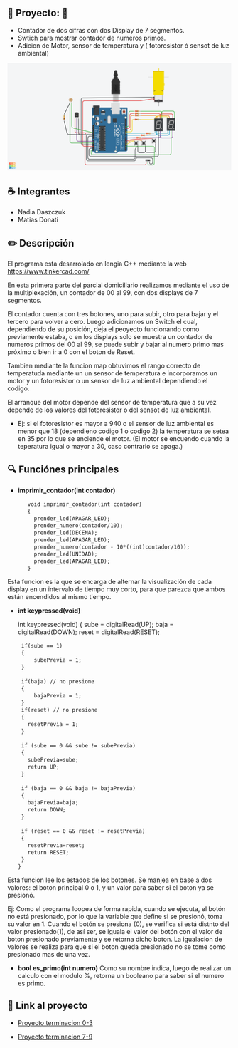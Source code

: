 ## :rocket: Proyecto: :rocket:
 - Contador de dos cifras con dos Display de 7 segmentos.
 - Swtich para mostrar contador de numeros primos.
 - Adicion de Motor, sensor de temperatura y ( fotoresistor ó sensot de luz ambiental)

![Tinkercad](./imgs/img.png)

## :coffee: Integrantes
- Nadia Daszczuk
- Matias Donati

## :pencil2: Descripción
El programa esta desarrolado en lengia C++ mediante la web https://www.tinkercad.com/

En esta primera parte del parcial domiciliario realizamos mediante el uso de la multiplexación, un contador de 00 al 99, con dos displays de 7 segmentos.

El contador cuenta con tres botones, uno para subir, otro para bajar y el tercero para volver a cero.
Luego adicionamos un Switch el cual, dependiendo de su posición, deja el peoyecto funcionando como previamente estaba, o en los displays solo se muestra un contador de numeros primos del 00 al 99, se puede subir y bajar al numero primo mas próximo o bien ir a 0 con el boton de Reset.

Tambien mediante la funcion map obtuvimos el rango correcto de temperatuda mediante un un sensor de temperatura e incorporamos un motor y un fotoresistor o un sensor de luz ambiental dependiendo el codigo.

El arranque del motor depende del sensor de temperatura que a su vez depende de los valores del fotoresistor o del sensot de luz ambiental.

 - Ej: si el fotoresistor es mayor a 940 o el sensor de luz ambiental es menor que 18 (dependieno codigo 1 o codigo 2) la temperatura se setea en 35 por lo que se enciende el motor. (El motor se encuendo cuando la teperatura igual o mayor a 30, caso contrario se apaga.)

## :mag: Funciónes principales
* **imprimir_contador(int contador)**

         void imprimir_contador(int contador)
         {
  	       prender_led(APAGAR_LED);
	       prender_numero(contador/10);
  	       prender_led(DECENA);
  	       prender_led(APAGAR_LED);
  	       prender_numero(contador - 10*((int)contador/10));
  	       prender_led(UNIDAD);
  	       prender_led(APAGAR_LED);
         }

 Esta funcion es la que se encarga de alternar la visualización de cada display en un intervalo de tiempo muy corto,  para que parezca que ambos están encendidos al mismo tiempo.

 * **int keypressed(void)**

      int keypressed(void)
      {
        sube = digitalRead(UP);
        baja = digitalRead(DOWN);
        reset = digitalRead(RESET);

        if(sube == 1)
        {
            subePrevia = 1;
        }
        
        if(baja) // no presione
        {
            bajaPrevia = 1;
        }
        if(reset) // no presione
        {
          resetPrevia = 1;
        }
      
        if (sube == 0 && sube != subePrevia)
        {
          subePrevia=sube;
          return UP;
        }
        
        if (baja == 0 && baja != bajaPrevia)
        {
          bajaPrevia=baja;
          return DOWN;
        }
        
        if (reset == 0 && reset != resetPrevia)
        {
          resetPrevia=reset;
          return RESET;
        }
       }

 Esta funcion lee los estados de los botones. Se manjea en base a dos valores: el boton principal 0 o 1, y un valor para saber si el boton ya se presionó.


Ej: Como el programa loopea de forma rapida, cuando se ejecuta, el botón no está presionado, por lo que la variable que define si se presionó, toma su valor en 1. Cuando el botón se presiona (0), se verifica si está distnto del valor presionado(1), de así ser, se iguala el valor del botón con el valor de boton presionado previamente y se retorna dicho boton.
 La igualacion de valores se realiza para que si el boton queda presionado no se tome como presionado mas de una vez.

- **bool es_primo(int numero)**
Como su nombre indica, luego de realizar un calculo con el modulo %, retorna un booleano para saber si el numero es primo.

## :robot: Link al proyecto
- [Proyecto terminacion 0-3](https://www.tinkercad.com/things/hhzmKLDNCTP-parcial-domicilaior-arduino-nadia-daszczuk-matias-donati/editel?sharecode=XlhfunB_HZDaU7JE3eJscTtCSTudx3zqby0YumbzlvU)

- [Proyecto terminacion 7-9](https://www.tinkercad.com/things/41yyffxaWwO-copy-of-parcial-domicilaior-arduino-nadia-daszczuk-matias-donati/editel?sharecode=CT462ZGyd9uN4jaChU0jfaKNmfP3cf43y9_2FOy9WHI)

